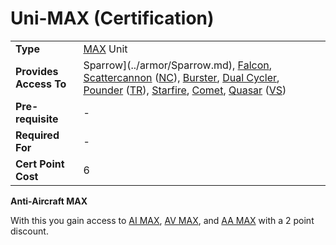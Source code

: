 # Uni-MAX (Certification)

|                        |                                                                                                                                                                                                                                                                                                                                                                                                                      |
| ---------------------- | -------------------------------------------------------------------------------------------------------------------------------------------------------------------------------------------------------------------------------------------------------------------------------------------------------------------------------------------------------------------------------------------------------------------- |
| **Type**               | [MAX](../armor/Mechanized_Assault_Exo-Suit.md) Unit                                                                                                                                                                                                                                                                                                                                                                  |
| **Provides Access To** | Sparrow](../armor/Sparrow.md), [Falcon](../armor/Falcon.md), [Scattercannon](../armor/Scattercannon.md) ([NC](../factions/New_Conglomerate.md)), [Burster](../armor/Burster.md), [Dual Cycler](../armor/Dual-Cycler.md), [Pounder](../armor/Pounder.md) ([TR](../factions/Terran_Republic.md)), [Starfire](../armor/Starfire.md), [Comet](../armor/Comet.md), [Quasar](../armor/Quasar.md) ([VS](../factions/Vanu_Sovereignty.md)) |
| **Pre-requisite**      | \-                                                                                                                                                                                                                                                                                                                                                                                                                   |
| **Required For**       | \-                                                                                                                                                                                                                                                                                                                                                                                                                   |
| **Cert Point Cost**    | 6                                                                                                                                                                                                                                                                                                                                                                                                                    |

**Anti-Aircraft MAX**

With this you gain access to [AI MAX](<Anti-Aircraft_MAX_(Certification).md>),
[AV MAX](<Anti-Vehicle_MAX_(Certification).md>), and
[AA MAX](<Anti-Aircraft_MAX_(Certification).md>) with a 2 point discount.

